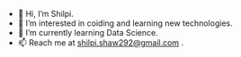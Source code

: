 - 👋 Hi, I’m Shilpi.
- 👀 I’m interested in coiding and learning new technologies.
- 🌱 I’m currently learning Data Science.
- 📫 Reach me at shilpi.shaw292@gmail.com .

<!---
Shilpi-7/Shilpi-7 is a ✨ special ✨ repository because its `README.md` (this file) appears on your GitHub profile.
You can click the Preview link to take a look at your changes.
--->
